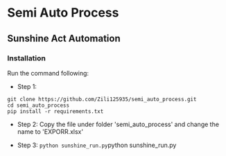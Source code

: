 # Semi Auto Process

## Sunshine Act Automation

### 

### Installation

Run the command following:

* Step 1:
```
git clone https://github.com/Zili125935/semi_auto_process.git
cd semi_auto_process
pip install -r requirements.txt

```

* Step 2:
Copy the file under folder 'semi_auto_process' and change the name to 'EXPORR.xlsx'

* Step 3:
`python sunshine_run.py`python sunshine_run.py